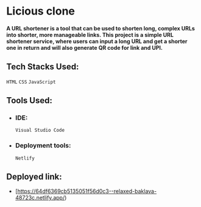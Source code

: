  # Licious clone

#### A URL shortener is a tool that can be used to shorten long, complex URLs into shorter, more manageable links. This project is a simple URL shortener service, where users can input a long URL and get a shorter one in return and will also generate QR code for link and UPI.
## Tech Stacks Used: 
  `HTML` `CSS` `JavaScript`

## Tools Used:
 - ### IDE:
    `Visual Studio Code` 

 - ### Deployment tools:
    `Netlify`

## Deployed link:
- [https://64df6369cb5135051f56d0c3--relaxed-baklava-48723c.netlify.app/)
